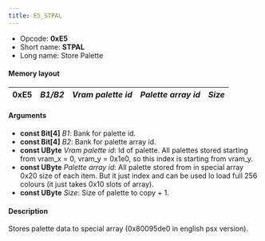 ```yaml
---
title: E5_STPAL
---
```


-   Opcode: **0xE5**
-   Short name: **STPAL**
-   Long name: Store Palette

#### Memory layout

| 0xE5 | *B1/B2* | *Vram palette id* | *Palette array id* | *Size* |
|------|---------|-------------------|--------------------|--------|

#### Arguments

-   **const Bit\[4\]** *B1*: Bank for palette id.
-   **const Bit\[4\]** *B2*: Bank for palette array id.
-   **const UByte** *Vram palette id*: Id of palette. All palettes stored starting from vram\_x = 0, vram\_y = 0x1e0, so this index is starting from vram\_y.
-   **const UByte** *Palette array id*: All palette stored from in special array 0x20 size of each item. But it just index and can be used lo load full 256 colours (it just takes 0x10 slots of array).
-   **const UByte** *Size*: Size of palette to copy + 1.

#### Description

Stores palette data to special array (0x80095de0 in english psx version).
